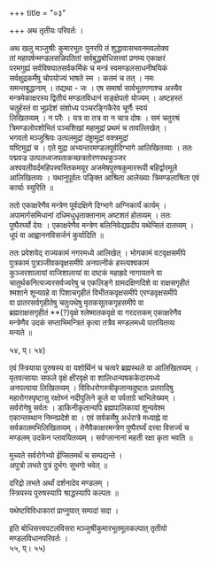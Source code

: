 +++
title = "०३"

+++
अथ तृतीयः परिवर्तः ।  
  
अथ खलु मञ्जुश्रीः कुमारभूतः पुनरपि तं शुद्धावासभवनमवलोक्य   
तां महापर्षन्मण्डलसन्निपतितां सर्वबुद्धबोधिसत्त्वां प्रणम्य एकाक्षरं   
परमगुह्यं सर्वविषघातसर्वकर्मिकं च मन्त्रं स्वमण्डलसाधनीषयिकं   
सर्वक्षुद्रकर्मेषु चोपयोज्यं भाषते स्म । कतमं च तत् । नमः   
समन्तबुद्धानाम् । तद्यथा - जः । एष समार्षा सार्वभूतगणाश्च अस्यैव   
मन्त्रमेकाक्षरस्य द्वितीयं मण्डलविधानं सङ्क्षेपतो योज्यम् । अष्टहस्तं   
चतुर्हस्तं वा भूप्रदेशं संशोध्य पञ्चरङ्गिकैरेव चूर्णैः स्वयं   
लिखितव्यम् । न परैः । यत्र वा तत्र वा न चात्र दोषः । समं चतुरश्रं   
त्रिमण्डलोपशोभितं पञ्चशिखां महामुद्रां प्रथमं च तावल्लिखेत् ।   
भगवतो मञ्जुश्रियः उत्पलमुद्रां दंष्ट्रामुद्रां वक्त्रमुद्रां   
यष्टिमुद्रां च । एते मुद्रा अभ्यन्तरमण्डलपूर्वदिग्भागे आलिखितव्याः । ततः   
पद्मवज्र उत्पलध्वजपताकच्छत्रतोरणरथकुञ्जर   
अश्ववलीवर्दमहिपस्वस्तिकमयूर अजमेषपुरुषकुमाररूपी बहिर्द्वारमूले   
आलिखितव्यः । यथानुपूर्वतः पङ्क्ति आश्रिता आलेख्याः त्रिमण्डलाश्रिता एवं   
कार्याः स्युरिति ॥  
  
ततो एकाक्षरेणैव मन्त्रेण पूर्वदक्षिणे दिग्भागे अग्निकार्यं कार्यम् ।   
अपामार्गसमिधानां दधिमधुधृताक्तानाम् अष्टशतं होतव्यम् । ततः   
पुष्पैरर्घ्यो देयः । एकाक्षरेणैव मन्त्रेण बलिनिवेद्यप्रदीप यथेप्सितं दातव्यम् ।   
धूपं वा आह्वाननविसर्जनं कुर्यादिति ॥  
  
ततः प्रवेशयेद् राज्यकामं नगरमध्ये आलिखेत् । भोगकामं वटवृक्षसमीपे   
पुत्रकामं पुत्रञ्जीवकवृक्षसमीपे अनपत्नीकं हस्त्यश्वकामं   
कुञ्जरशालायां वाजिशालायां वा दष्टकं महाह्रदे नागायतने वा   
चातुर्थकनित्यज्वरसर्वज्वरेषु च एकलिङ्गे ग्रामदक्षिणदिशे वा राक्षसगृहीतं   
श्मशाने शून्यग्रहे वा पिशाचगृहीतं विभीतकवृक्षसमीपे एरण्डवृक्षसमीपे   
वा प्रातरसर्वगृहीतेषु चतुःपथेषु मृतकसूतकगृहसमीपे वा   
ब्रह्मराक्षसगृहीतं **(?)वृक्षे श्लेष्मातकवृक्षे वा गरदत्तकम् एकाक्षरेणैव   
मन्त्रेणैव उदकं सप्ताभिमन्त्रितं कृत्वा तत्रैव मण्डलमध्ये पातयितव्यः   
मन्यते ॥  
  
 ५४, प्। ५४)  
  
एवं स्त्रियाया पुरुषस्य वा यशोर्थिनं च चत्वरे ब्रह्मस्थले वा आलिखितव्यम् ।   
मृतवत्सायाः सफले वृक्षे क्षीरवृक्षे वा शालिधान्यषककेदारमध्ये   
अनपत्याया लिखितव्यम् । विविधरोगस्त्रीकृतान्यदुष्टतः प्रतरादिषु   
महारोगस्पृष्टासु रक्षोघ्नं नदीपुलिने कूले वा पर्वताग्रे चाभिलेख्यम् ।   
सर्वरोगेषु सर्वतः । डाकिनीकृतान्यपि ब्रह्मपालिकायां शून्यवेश्म   
एकान्तस्थान निम्नप्रदेशे वा । एवं सर्वकर्मेषु अर्धरात्रे मध्याह्ने वा   
सर्वकालमभिलिखितव्यम् । तेनैवैकाक्षरमन्त्रेण पुष्पैरर्घ्यं दत्त्वा विसर्ज्य च   
मण्डलम् उदकेन प्लावयितव्यम् । सर्वग्लानानां महती रक्षा कृता भवति ॥  
  
मुच्यते सर्वरोगेभ्यो ईप्सितमर्थं च सम्पद्यन्ते ।  
अपुत्रो लभते पुत्रं दुर्भगः सुभगो भवेत् ॥  
  
दरिद्रो लभते अर्थां दर्शनादेव मण्डलम् ।  
स्त्रियस्य पुरुषस्यापि श्राद्धस्यापि कल्पतः ॥  
  
यथेष्टविविधाकारां प्राप्नुयात् सम्पदां सदा ।  
  
इति बोधिसत्त्वपटलविसरा मञ्जुश्रीकुमारभूतमूलकल्पात् तृतीयो   
मण्डलविधानपरिवर्तः ।  
 ५५, प्। ५५)  
  

